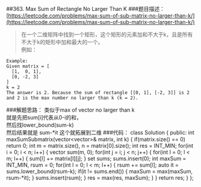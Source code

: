 ##363. Max Sum of Rectangle No Larger Than K
###题目描述：[https://leetcode.com/problems/max-sum-of-sub-matrix-no-larger-than-k/](https://leetcode.com/problems/max-sum-of-sub-matrix-no-larger-than-k/)
> 在一个二维矩阵中找到一个矩形，这个矩形的元素加和不大于k，且是所有不大于k的矩形中加和最大的一个。    
> 例如：
> 
	Example:
	Given matrix = [
	  [1,  0, 1],
	  [0, -2, 3]
	]
	k = 2
	The answer is 2. Because the sum of rectangle [[0, 1], [-2, 3]] is 2 and 2 is the max number no larger than k (k = 2).

###解题思路：
类似于max of vector no larger than k    
就是先把sum[i]代表从0-i的和，     
然后找lower_bound(sum-k)    
然后结果就是 sum-*it
这个就拓展到二维
###代码：
	class Solution {
	public:
	    int maxSumSubmatrix(vector<vector<int>>& matrix, int k) {
	        if(matrix.size() == 0) return 0;
	        int m = matrix.size(), n = matrix[0].size();
	        int res = INT_MIN;
	        for(int i = 0; i < n; i++) {
	            vector<int> sum(m, 0);
	            for(int j = i; j < n; j++) {
	                for(int l = 0; l < m; l++) {
	                    sum[l] += matrix[l][j];
	                }
	                set<int> sums;
	                sums.insert(0);
	                int maxSum = INT_MIN, rsum = 0;
	                for(int l = 0; l < m; l++) {
	                    rsum += sum[l];
	                    auto it = sums.lower_bound(rsum-k);
	                    if(it != sums.end()) {
	                        maxSum = max(maxSum, rsum-*it);
	                    }
	                    sums.insert(rsum);
	                }
	                res = max(res, maxSum);
	            }
	        }
	        return res;
	    }
	};